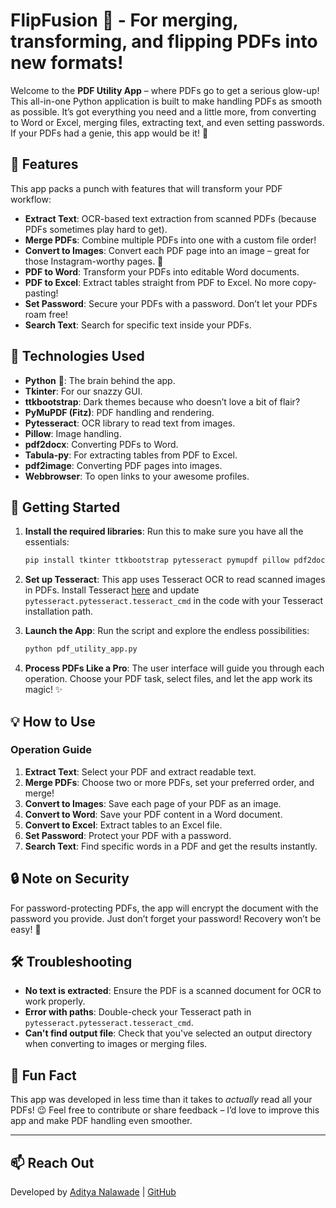 # FlipFusion 🔄 - For merging, transforming, and flipping PDFs into new formats!


Welcome to the **PDF Utility App** – where PDFs go to get a serious glow-up! This all-in-one Python application is built to make handling PDFs as smooth as possible. It’s got everything you need and a little more, from converting to Word or Excel, merging files, extracting text, and even setting passwords. If your PDFs had a genie, this app would be it! 🌟

## 🎉 Features

This app packs a punch with features that will transform your PDF workflow:

- **Extract Text**: OCR-based text extraction from scanned PDFs (because PDFs sometimes play hard to get).
- **Merge PDFs**: Combine multiple PDFs into one with a custom file order!
- **Convert to Images**: Convert each PDF page into an image – great for those Instagram-worthy pages. 📸
- **PDF to Word**: Transform your PDFs into editable Word documents.
- **PDF to Excel**: Extract tables straight from PDF to Excel. No more copy-pasting!
- **Set Password**: Secure your PDFs with a password. Don’t let your PDFs roam free!
- **Search Text**: Search for specific text inside your PDFs.

## 🧰 Technologies Used

- **Python** 🐍: The brain behind the app.
- **Tkinter**: For our snazzy GUI.
- **ttkbootstrap**: Dark themes because who doesn’t love a bit of flair?
- **PyMuPDF (Fitz)**: PDF handling and rendering.
- **Pytesseract**: OCR library to read text from images.
- **Pillow**: Image handling.
- **pdf2docx**: Converting PDFs to Word.
- **Tabula-py**: For extracting tables from PDF to Excel.
- **pdf2image**: Converting PDF pages into images.
- **Webbrowser**: To open links to your awesome profiles.

## 🚀 Getting Started

1. **Install the required libraries**: Run this to make sure you have all the essentials:

    ```bash
    pip install tkinter ttkbootstrap pytesseract pymupdf pillow pdf2docx tabula-py pdf2image pandas
    ```

2. **Set up Tesseract**: This app uses Tesseract OCR to read scanned images in PDFs. Install Tesseract [here](https://github.com/tesseract-ocr/tesseract) and update `pytesseract.pytesseract.tesseract_cmd` in the code with your Tesseract installation path. 

3. **Launch the App**: Run the script and explore the endless possibilities:

    ```bash
    python pdf_utility_app.py
    ```

4. **Process PDFs Like a Pro**: The user interface will guide you through each operation. Choose your PDF task, select files, and let the app work its magic! ✨

## 💡 How to Use

### Operation Guide
1. **Extract Text**: Select your PDF and extract readable text.
2. **Merge PDFs**: Choose two or more PDFs, set your preferred order, and merge!
3. **Convert to Images**: Save each page of your PDF as an image.
4. **Convert to Word**: Save your PDF content in a Word document.
5. **Convert to Excel**: Extract tables to an Excel file.
6. **Set Password**: Protect your PDF with a password.
7. **Search Text**: Find specific words in a PDF and get the results instantly.

## 🔒 Note on Security

For password-protecting PDFs, the app will encrypt the document with the password you provide. Just don’t forget your password! Recovery won’t be easy! 🔐

## 🛠 Troubleshooting

- **No text is extracted**: Ensure the PDF is a scanned document for OCR to work properly.
- **Error with paths**: Double-check your Tesseract path in `pytesseract.pytesseract.tesseract_cmd`.
- **Can't find output file**: Check that you've selected an output directory when converting to images or merging files.

## 🎩 Fun Fact

This app was developed in less time than it takes to *actually* read all your PDFs! 😉 Feel free to contribute or share feedback – I’d love to improve this app and make PDF handling even smoother.

---

## 📫 Reach Out

Developed by [Aditya Nalawade](https://www.linkedin.com/in/aditya-nalawade-a4b081297) | [GitHub](https://github.com/Adiiiicodes)
